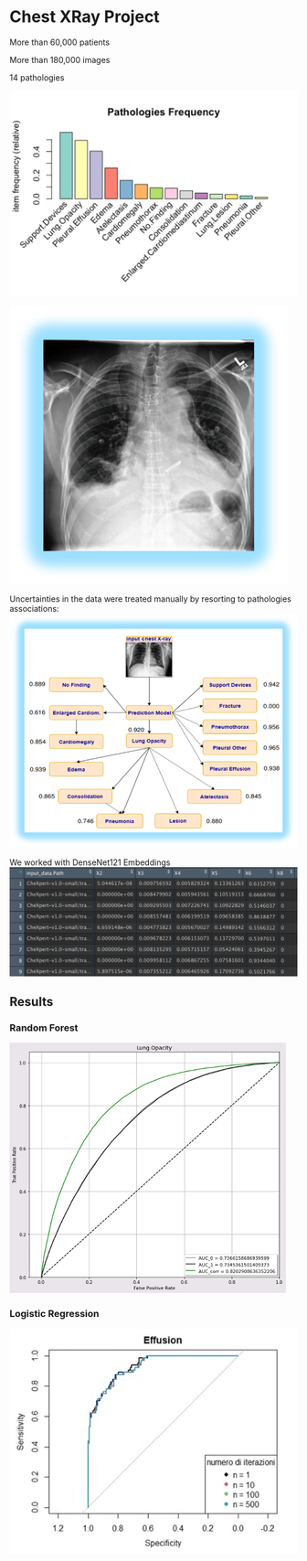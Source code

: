 # Chest XRay Project

More than 60,000 patients

More than 180,000 images

14 pathologies

![plot](pictures/pathologies.png)

![plot](pictures/XRay.png)

Uncertainties in the data were treated manually by resorting to pathologies associations:
![plot](pictures/associations.png)

We worked with DenseNet121 Embeddings
![plot](pictures/embeddings.png)



## Results
### Random Forest
![plot](pictures/lung_opacity.png)
### Logistic Regression
![plot](pictures/effusion.jpg)
